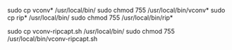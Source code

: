 sudo cp vconv* /usr/local/bin/
sudo chmod 755 /usr/local/bin/vconv*
sudo cp rip* /usr/local/bin/
sudo chmod 755 /usr/local/bin/rip*

sudo cp vconv-ripcapt.sh /usr/local/bin/
sudo chmod 755 /usr/local/bin/vconv-ripcapt.sh
